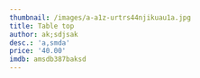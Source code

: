 ```yaml
---
thumbnail: /images/a-a1z-urtrs44njikuau1a.jpg
title: Table top
author: ak;sdjsak
desc.: 'a,smda'
price: '40.00'
imdb: amsdb387baksd
---
```


